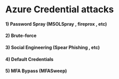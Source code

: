 # Azure Credential attacks

#### 1) Password Spray (MSOLSpray , fireprox , etc)

#### 2) Brute-force

#### 3) Social Engineering (Spear Phishing , etc)

#### 4) Default Credentials

#### 5) MFA Bypass (MFASweep)
